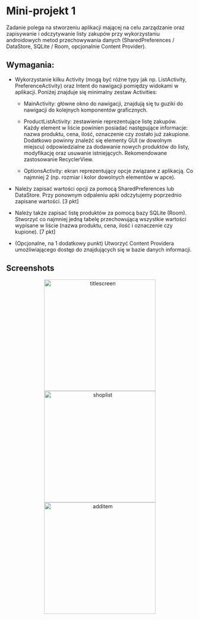 # Mini-projekt 1



Zadanie polega na stworzeniu aplikacji mającej na celu zarządzanie oraz zapisywanie 
i odczytywanie listy zakupów przy wykorzystaniu androidowych metod przechowywania 
danych (SharedPreferences / DataStore, SQLite / Room, opcjonalnie Content Provider).

## Wymagania:

- Wykorzystanie kilku Activity (mogą być różne typy jak np. ListActivity, PreferenceActivity) 
oraz Intent do nawigacji pomiędzy widokami w aplikacji. Poniżej znajduje się minimalny 
zestaw Activities:

    - MainActivity: główne okno do nawigacji, znajdują się tu guziki do nawigacji do 
kolejnych komponentów graficznych.
    - ProductListActivity: zestawienie reprezentujące listę zakupów. Każdy element 
w liście powinien posiadać następujące informacje: nazwa produktu, cena, 
ilość, oznaczenie czy zostało już zakupione. Dodatkowo powinny znaleźć się 
elementy GUI (w dowolnym miejscu) odpowiedzialne za dodawanie nowych
produktów do listy, modyfikację oraz usuwanie istniejących. Rekomendowane 
zastosowanie RecyclerView.

    - OptionsActivity: ekran reprezentujący opcje związane z aplikacją. Co najmniej 
2 (np. rozmiar i kolor dowolnych elementów w apce).

- Należy zapisać wartości opcji za pomocą SharedPreferences lub DataStore. Przy ponownym 
odpaleniu apki odczytujemy poprzednio zapisane wartości. [3 pkt]
- Należy także zapisać listę produktów za pomocą bazy SQLite (Room). Stworzyć co 
najmniej jedną tabelę przechowującą wszystkie wartości wypisane w liście (nazwa produktu, 
cena, ilość i oznaczenie czy kupione). [7 pkt]
- (Opcjonalne, na 1 dodatkowy punkt) Utworzyć Content Providera umożliwiającego dostęp do 
znajdujących się w bazie danych informacji.

## Screenshots

<div align = "center">
<picture>
    <source height="300px" srcset="https://github.com/mbednarek98/School-Projects/blob/master/SMB/SMB1/assets/titlescreen.png">
    <img alt="titlescreen" height="300px" srcset="https://github.com/mbednarek98/School-Projects/blob/master/SMB/SMB1/assets/titlescreen.png">
</picture>
<picture>
    <source height="300px" srcset="https://github.com/mbednarek98/School-Projects/blob/master/SMB/SMB1/assets/list.png">
    <img alt="shoplist" height="300px" srcset="https://github.com/mbednarek98/School-Projects/blob/master/SMB/SMB1/assets/list.png">
</picture>
<picture>
    <source height="300px" srcset="https://github.com/mbednarek98/School-Projects/blob/master/SMB/SMB1/assets/additem.png">
    <img alt="additem" height="300px" srcset="https://github.com/mbednarek98/School-Projects/blob/master/SMB/SMB1/assets/additem.png">
</picture>
</div>